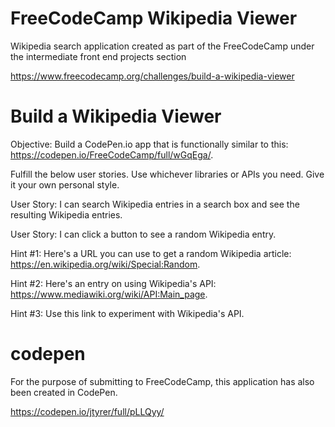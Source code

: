 # FreeCodeCamp Wikipedia Viewer

Wikipedia search application created as part of the FreeCodeCamp under the intermediate front end projects section

https://www.freecodecamp.org/challenges/build-a-wikipedia-viewer

# Build a Wikipedia Viewer

Objective: Build a CodePen.io app that is functionally similar to this: https://codepen.io/FreeCodeCamp/full/wGqEga/.

Fulfill the below user stories. Use whichever libraries or APIs you need. Give it your own personal style.

User Story: I can search Wikipedia entries in a search box and see the resulting Wikipedia entries.

User Story: I can click a button to see a random Wikipedia entry.

Hint #1: Here's a URL you can use to get a random Wikipedia article: https://en.wikipedia.org/wiki/Special:Random.

Hint #2: Here's an entry on using Wikipedia's API: https://www.mediawiki.org/wiki/API:Main_page.

Hint #3: Use this link to experiment with Wikipedia's API.

# codepen

For the purpose of submitting to FreeCodeCamp, this application has also been created in CodePen.

https://codepen.io/jtyrer/full/pLLQyy/
